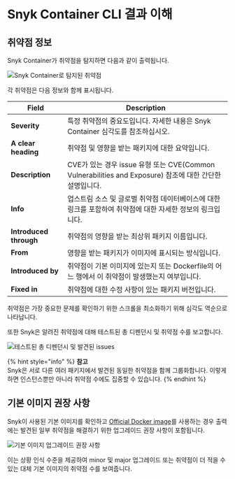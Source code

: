 # Snyk Container CLI 결과 이해

## 취약점 정보

Snyk Container가 취약점을 탐지하면 다음과 같이 출력됩니다.

![Snyk Container로 탐지된 취약점](../../../.gitbook/assets/clivulnerabiilities.png)

각 취약점은 다음 정보와 함께 표시됩니다.

| **Field**              | **Description**                                                                   |
| ---------------------- | --------------------------------------------------------------------------------- |
| **Severity**           | 특정 취약점의 중요도입니다. 자세한 내용은 Snyk Container 심각도를 참조하십시오.                               |
| **A clear heading**    | 취약점 및 영향을 받는 패키지에 대한 요약입니다.                                                       |
| **Description**        | CVE가 있는 경우 issue 유형 또는 CVE(Common Vulnerabilities and Exposure) 참조에 대한 간단한 설명입니다. |
| **Info**               | 업스트림 소스 및 글로벌 취약점 데이터베이스에 대한 링크를 포함하여 취약점에 대한 자세한 정보의 링크입니다.                      |
| **Introduced through** | 취약점의 영향을 받는 최상위 패키지 이름입니다.                                                        |
| **From**               | 영향을 받는 패키지가 이미지에 표시되는 방식입니다.                                                      |
| **Introduced by**      | 취약점이 기본 이미지에 있는지 또는 Dockerfile의 어느 행에서 이 취약점이 발생했는지 여부입니다.                        |
| **Fixed in**           | 취약점에 대한 수정 사항이 있는 패키지 버전입니다.                                                      |

취약점은 가장 중요한 문제를 확인하기 위한 스크롤을 최소화하기 위해 심각도 역순으로 나타납니다.

또한 Snyk은 알려진 취약점에 대해 테스트된 총 디펜던시 및 취약점 수를 보고합니다.

![테스트된 총 디펜던시 및 발견된 issues](../../../.gitbook/assets/clisummary.png)

{% hint style="info" %}
**참고**\
Snyk은 서로 다른 여러 패키지에서 발견된 동일한 취약점을 함께 그룹화합니다. 이렇게 하면 인스턴스뿐만 아니라 취약점 수에도 집중할 수 있습니다.
{% endhint %}

## 기본 이미지 권장 사항

Snyk이 사용된 기본 이미지를 확인하고 [Official Docker image](https://docs.docker.com/docker-hub/official\_images/)를 사용하는 경우 출력에는 발견된 일부 취약점을 해결하기 위한 업그레이드 권장 사항이 포함됩니다.

![기본 이미지 업그레이드 권장 사항](../../../.gitbook/assets/clirecommendations.png)

이는 상황 인식 수준을 제공하여 minor 및 major 업그레이드 또는 취약점이 더 적을 수 있는 대체 기본 이미지의 취약점 수를 보여줍니다.
